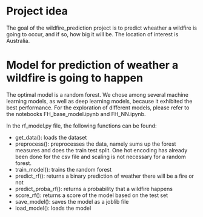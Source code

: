 # Project idea
The goal of the wildfire_prediction project is to predict wheather a wildfire is going to occur, and if so, how big it will be. 
The location of interest is Australia. 

# Model for prediction of weather a wildfire is going to happen 
The optimal model is a random forest. We chose among several machine learning models, as well as deep learning models, because it exhibited the best performance. 
For the exploration of different models, please refer to the notebooks FH_base_model.ipynb and FH_NN.ipynb. 

In the rf_model.py file, the following functions can be found:
- get_data(): loads the dataset 
- preprocess(): preprocesses the data, namely sums up the forest measures and does the train test split. One hot encoding has already been done for the csv file and scaling is not necessary for a random forest.
- train_model(): trains the random forest
- predict_rf(): returns a binary prediction of weather there will be a fire or not
- predict_proba_rf(): returns a probability that a wildfire happens 
- score_rf(): returns a score of the model based on the test set 
- save_model(): saves the model as a joblib file 
- load_model(): loads the model 
